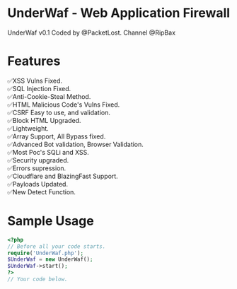 # UnderWaf - Web Application Firewall
UnderWaf v0.1 Coded by @PacketLost.
Channel @RipBax
# Features
✅XSS Vulns Fixed.\
✅SQL Injection Fixed.\
✅Anti-Cookie-Steal Method.\
✅HTML Malicious Code's Vulns Fixed.\
✅CSRF Easy to use, and validation.\
✅Block HTML Upgraded.\
✅Lightweight.\
✅Array Support, All Bypass fixed.\
✅Advanced Bot validation, Browser Validation.\
✅Most Poc's SQLi and XSS.\
✅Security upgraded.\
✅Errors supression.\
✅Cloudflare and BlazingFast Support.\
✅Payloads Updated.\
✅New Detect Function.
# Sample Usage
```php
<?php
// Before all your code starts.
require('UnderWaf.php');
$UnderWaf = new UnderWaf();
$UnderWaf->start();
?>
// Your code below.
